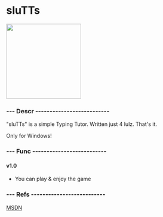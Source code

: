 # sluTTs

<p>
  <img src="https://github.com/5aboteur/Third-Reich-Secrets/blob/master/sluTTs/slutts_v1.0.png" width="200"/>
</p>

### --- Descr --------------------------

"sluTTs" is a simple Typing Tutor. Written just 4 lulz. That's it.

Only for Windows!

### --- Func --------------------------

#### v1.0

* You can play & enjoy the game

### --- Refs --------------------------

[MSDN](https://msdn.microsoft.com/en-us/default.aspx)
